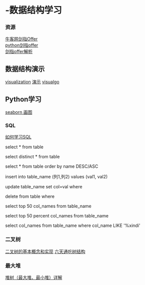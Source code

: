 # -数据结构学习
### 资源
[牛客网剑指Offer](https://www.nowcoder.com/ta/coding-interviews)  
[python剑指offer](https://github.com/JushuangQiao/Python-Offer)  
[剑指offer解析](https://github.com/gatieme/CodingInterviews)  

## 数据结构演示
[visualization](https://www.cs.usfca.edu/~galles/visualization/Algorithms.html)
[演示](https://coolshell.cn/articles/4671.html)
[visualgo](https://visualgo.net/en)  

## Python学习
[seaborn 画图](https://blog.csdn.net/suzyu12345/article/details/69029106)
### SQL
[如何学习SQL](https://www.zhihu.com/question/19552975)
<p> select * from  table</p>
<p> select distinct * from table</p>
<p> select * from table order by name DESC/ASC </p>
<p> insert into table_name (列1,列2) values (val1, val2)</p>
<p> update table_name set col=val where </p>
<p> delete from table where </p>
<p>select top 50 col_names from table_name </p>
<p>select top 50 percent col_names from table_name </p>
 select col_names from table_name where col_name LIKE '%xindi' 

### 二叉树
[二叉树的基本概念和实现](http://ccc013.github.io/2016/08/18/%E4%BA%8C%E5%8F%89%E6%A0%91%E7%9A%84%E5%9F%BA%E6%9C%AC%E6%A6%82%E5%BF%B5%E5%92%8C%E5%AE%9E%E7%8E%B0/)
[六天通吃树结构](https://www.cnblogs.com/huangxincheng/category/397768.html)
### 最大堆
[堆树（最大堆、最小堆）详解](https://blog.csdn.net/guoweimelon/article/details/50904346)
